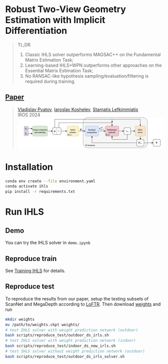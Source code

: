 #  Robust Two-View Geometry Estimation with Implicit Differentiation
> TL;DR  
> 1. Classic IHLS solver outperforms MAGSAC++ on the Fundamental Matrix Estimation Task;
> 2. Learning-based IHLS+WPN outperforms other approaches on the Essential Matrix Estimation Task;
> 3. No RANSAC-like hypothesis sampling/evaluation/filtering is required during training.
## [Paper](https://arxiv.org/abs/2410.17983)
> [Vladislav Pyatov](https://scholar.google.com/citations?user=xwiCaecAAAAJ&hl=en), [Iaroslav Koshelev](https://openreview.net/profile?id=%7EIaroslav_Sergeevich_Koshelev1), [Stamatis Lefkimmiatis](https://scholar.google.com/citations?user=3Bawtm4AAAAJ&hl=en)  
> IROS 2024
![Framework](docs/images/framework_modified.jpg)
# Installation
```bash
conda env create --file environment.yaml
conda activate ihls
pip install -r requirements.txt
```

# Run IHLS
## Demo
You can try the IHLS solver in `demo.ipynb`

## Reproduce train
See [Training IHLS](./docs/TRAINING_IHLS.md) for details.
## Reproduce test
To reproduce the results from our paper, setup the testing subsets of ScanNet and MegaDepth according to [LoFTR](https://github.com/zju3dv/LoFTR?tab=readme-ov-file#reproduce-the-testing-results-with-pytorch-lightning). Then download [weights](https://drive.google.com/drive/folders/1JI2fLXG3vfUX9Wi2ijgQdu_wEE6F7DzL?usp=sharing) and run
```bash
mkdir weights
mv /path/to/weights.ckpt weights/
# test IHLS solver with weight prediction network (outdoor)
bash scripts/reproduce_test/outdoor_ds_irls.sh
# test IHLS solver with weight prediction network (indoor)
bash scripts/reproduce_test/indoor_ds_new_irls.sh
# test IHLS solver without weight prediction network (outdoor)
bash scripts/reproduce_test/outdoor_ds_irls_solver.sh
```